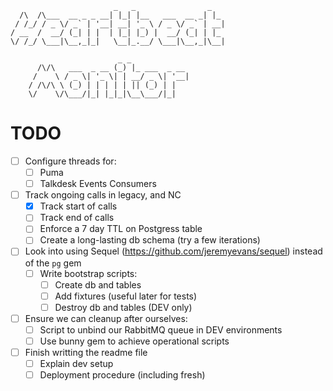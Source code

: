 ```
                       _   _                _
  /\  /\___  __ _ _ __| |_| |__   ___  __ _| |_
 / /_/ / _ \/ _` | '__| __| '_ \ / _ \/ _` | __|
/ __  /  __/ (_| | |  | |_| |_) |  __/ (_| | |_
\/ /_/ \___|\__,_|_|   \__|_.__/ \___|\__,_|\__|

                        _ _
      /\/\   ___  _ __ (_) |_ ___  _ __
     /    \ / _ \| '_ \| | __/ _ \| '__|
    / /\/\ \ (_) | | | | | || (_) | |
    \/    \/\___/|_| |_|_|\__\___/|_|

```

TODO
====

- [ ] Configure threads for:
  - [ ] Puma
  - [ ] Talkdesk Events Consumers

- [ ] Track ongoing calls in legacy, and NC
  - [X] Track start of calls
  - [ ] Track end of calls
  - [ ] Enforce a 7 day TTL on Postgress table
  - [ ] Create a long-lasting db schema (try a few iterations)

- [ ] Look into using Sequel (https://github.com/jeremyevans/sequel) instead of the `pg` gem
  - [ ] Write bootstrap scripts:
    - [ ] Create db and tables
    - [ ] Add fixtures (useful later for tests)
    - [ ] Destroy db and tables (DEV only)

- [ ] Ensure we can cleanup after ourselves:
  - [ ] Script to unbind our RabbitMQ queue in DEV environments
  - [ ] Use bunny gem to achieve operational scripts

- [ ] Finish writting the readme file
  - [ ] Explain dev setup
  - [ ] Deployment procedure (including fresh)
